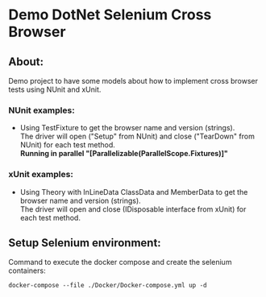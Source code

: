 # Demo DotNet Selenium Cross Browser 

## About:
Demo project to have some models about how to implement cross browser tests using NUnit and xUnit.

### NUnit examples:
- Using TestFixture to get the browser name and version (strings).  
The driver will open ("Setup" from NUnit) and close ("TearDown" from NUnit) for each test method.  
**Running in parallel "[Parallelizable(ParallelScope.Fixtures)]"**

### xUnit examples:
- Using Theory with InLineData ClassData and MemberData to get the browser name and version (strings).  
The driver will open and close (IDisposable interface from xUnit) for each test method.

## Setup Selenium environment:
Command to execute the docker compose and create the selenium containers:
~~~~
docker-compose --file ./Docker/Docker-compose.yml up -d 
~~~~